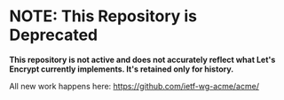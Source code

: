 # NOTE: This Repository is Deprecated

**This repository is not active and does not accurately reflect what Let's Encrypt currently implements. It's retained only for history.**

All new work happens here: https://github.com/ietf-wg-acme/acme/


